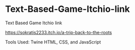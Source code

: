 # Text-Based-Game-Itchio-link
Text Based Game Itchio link

https://sokratis2233.itch.io/a-trip-back-to-the-roots

Tools Used:
Twine 
HTML, CSS, and JavaScript 
